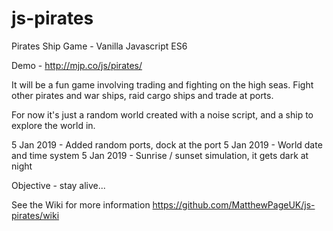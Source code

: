 # js-pirates
Pirates Ship Game - Vanilla Javascript ES6

Demo - http://mjp.co/js/pirates/

It will be a fun game involving trading and fighting on the high seas. Fight other pirates and war ships, raid cargo ships and trade at ports.

For now it's just a random world created with a noise script, and a ship to explore the world in.

5 Jan 2019 - Added random ports, dock at the port
5 Jan 2019 - World date and time system
5 Jan 2019 - Sunrise / sunset simulation, it gets dark at night

Objective - stay alive...

See the Wiki for more information
https://github.com/MatthewPageUK/js-pirates/wiki
